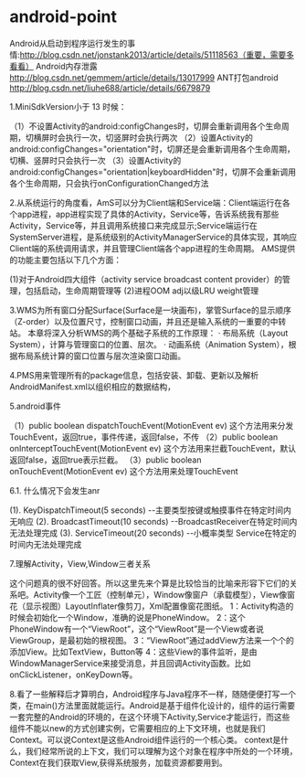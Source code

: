 # android-point
Android从启动到程序运行发生的事情:http://blog.csdn.net/jonstank2013/article/details/51118563（重要，需要多看看）
Android内存泄露  http://blog.csdn.net/gemmem/article/details/13017999
ANT打包android http://blog.csdn.net/liuhe688/article/details/6679879
 
 
1.MiniSdkVersion小于 13 时候：

（1）不设置Activity的android:configChanges时，切屏会重新调用各个生命周期，切横屏时会执行一次，切竖屏时会执行两次
（2）设置Activity的android:configChanges="orientation"时，切屏还是会重新调用各个生命周期，切横、竖屏时只会执行一次
（3）设置Activity的android:configChanges="orientation|keyboardHidden"时，切屏不会重新调用各个生命周期，只会执行onConfigurationChanged方法


2.从系统运行的角度看，AmS可以分为Client端和Service端：Client端运行在各个app进程，app进程实现了具体的Activity，Service等，告诉系统我有那些Activity，Service等，并且调用系统接口来完成显示;Service端运行在SystemServer进程，是系统级别的ActivityManagerService的具体实现，其响应Client端的系统调用请求，并且管理Client端各个app进程的生命周期。
AMS提供的功能主要包括以下几个方面：
   
   (1)对于Android四大组件（activity service broadcast content provider）的管理，包括启动，生命周期管理等
   (2)进程OOM adj以级LRU weight管理



3.WMS为所有窗口分配Surface(Surface是一块画布)，掌管Surface的显示顺序（Z-order）以及位置尺寸，控制窗口动画，并且还是输入系统的一重要的中转站。
本章将深入分析WMS的两个基础子系统的工作原理：
·  布局系统（Layout System），计算与管理窗口的位置、层次。
·  动画系统（Animation System），根据布局系统计算的窗口位置与层次渲染窗口动画。



4.PMS用来管理所有的package信息，包括安装、卸载、更新以及解析AndroidManifest.xml以组织相应的数据结构，


5.android事件

（1）public boolean dispatchTouchEvent(MotionEvent ev)  这个方法用来分发TouchEvent，返回true，事件传递，返回false，不传
（2）public boolean onInterceptTouchEvent(MotionEvent ev) 这个方法用来拦截TouchEvent，默认返回false，返回true表示拦截。
（3）public boolean onTouchEvent(MotionEvent ev) 这个方法用来处理TouchEvent


6.1. 什么情况下会发生anr

(1). KeyDispatchTimeout(5 seconds) --主要类型按键或触摸事件在特定时间内无响应
(2). BroadcastTimeout(10 seconds) --BroadcastReceiver在特定时间内无法处理完成
(3). ServiceTimeout(20 seconds) --小概率类型 Service在特定的时间内无法处理完成
 


7.理解Activity，View,Window三者关系

这个问题真的很不好回答。所以这里先来个算是比较恰当的比喻来形容下它们的关系吧。Activity像一个工匠（控制单元），Window像窗户（承载模型），View像窗花（显示视图）LayoutInflater像剪刀，Xml配置像窗花图纸。
1：Activity构造的时候会初始化一个Window，准确的说是PhoneWindow。
2：这个PhoneWindow有一个“ViewRoot”，这个“ViewRoot”是一个View或者说ViewGroup，是最初始的根视图。
3：“ViewRoot”通过addView方法来一个个的添加View。比如TextView，Button等
4：这些View的事件监听，是由WindowManagerService来接受消息，并且回调Activity函数。比如onClickListener，onKeyDown等。



8.看了一些解释后才算明白，Android程序与Java程序不一样，随随便便打写一个类，在main()方法里面就能运行。Android是基于组件化设计的，组件的运行需要一套完整的Android的环境的，在这个环境下Activity,Service才能运行，而这些组件不能以new的方式创建实例，它需要相应的上下文环境，也就是我们Context。可以说Context是这些Android组件运行的一个核心类。
context是什么，我们经常所说的上下文，我们可以理解为这个对象在程序中所处的一个环境，Context在我们获取View,获得系统服务，加载资源都要用到。








